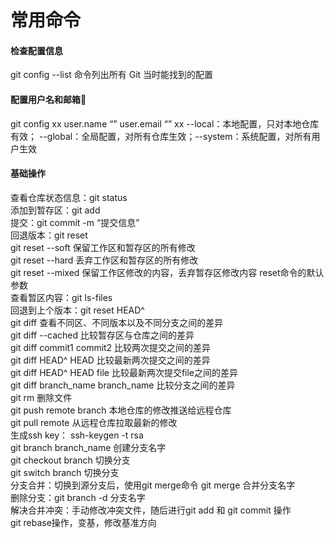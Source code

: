 # 常用命令

#### 检查配置信息
git config --list 命令列出所有 Git 当时能找到的配置

#### 配置用户名和邮箱📮
git config xx user.name “” user.email “”
xx --local：本地配置，只对本地仓库有效； --global：全局配置，对所有仓库生效；--system：系统配置，对所有用户生效

#### 基础操作
查看仓库状态信息：git status <br>
添加到暂存区：git add <br>
提交：git commit -m “提交信息” <br>
回退版本：git reset <br>
git reset --soft 保留工作区和暂存区的所有修改 <br>
git reset --hard 丢弃工作区和暂存区的所有修改 <br>
git reset --mixed 保留工作区修改的内容，丢弃暂存区修改内容  reset命令的默认参数 <br>
查看暂区内容：git ls-files <br> 
回退到上个版本：git reset HEAD^ <br>
git diff 查看不同区、不同版本以及不同分支之间的差异 <br>
git diff --cached 比较暂存区与仓库之间的差异 <br>
git diff commit1 commit2 比较两次提交之间的差异 <br>
git diff HEAD^ HEAD 比较最新两次提交之间的差异 <br>
git diff HEAD^ HEAD file 比较最新两次提交file之间的差异 <br>
git diff branch_name branch_name 比较分支之间的差异 <br>
git rm 删除文件 <br>
git push remote branch 本地仓库的修改推送给远程仓库 <br>
git pull remote 从远程仓库拉取最新的修改 <br>
生成ssh key： ssh-keygen -t rsa <br>
git branch branch_name 创建分支名字 <br>
git checkout branch 切换分支 <br>
git switch branch 切换分支 <br>
分支合并：切换到源分支后，使用git merge命令 git merge 合并分支名字 <br>
删除分支：git branch -d 分支名字 <br>
解决合并冲突：手动修改冲突文件，随后进行git add 和 git commit 操作 <br>
git rebase操作，变基，修改基准方向 <br> 
